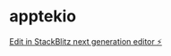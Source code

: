 # apptekio

[Edit in StackBlitz next generation editor ⚡️](https://stackblitz.com/~/github.com/baksoy/apptekio)